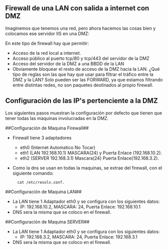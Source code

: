 ## Firewall de una LAN con salida a internet con DMZ

Imaginemos que tenemos una red, pero ahora hacemos las cosas bien y colocamos ese servidor IIS en una DMZ:

En este tipo de firewall hay que permitir:
- Acceso de la red local a internet.
- Acceso público al puerto tcp/80 y tcp/443 del servidor de la DMZ
- Acceso del servidor de la DMZ a una BBDD de la LAN
- Obviamente bloquear el resto de acceso de la DMZ hacia la LAN.
¿Qué tipo de reglas son las que hay que usar para filtrar el tráfico entre la DMZ y la LAN? Solo pueden ser las FORWARD, ya que estamos filtrando entre distintas redes, no son paquetes destinados al propio firewall.


## Configuración de las IP's pertenciente a la DMZ 

Los siguientes pasos muestran la configuración por defecto que tienen que tener todas las maquinas involucradas en la DMZ.

##Configuración de Maquina Firewall##

- Firewall tiene 3 adaptadores  
	* eth0 (Internet Automatico No Tocar)
	* eth1 (LAN 192.168.10.1) MASCARA(24) y Puerta Enlace  (192.168.10.2).
	* eth2 (SERVER  192.168.3.1) Mascara(24) Puerta Enlace(192.168.3.2).
- Como la dns se usan en todas la maquinas, se extrae del firewall, con el siguiente comando: 

		cat /etc/resolv.conf.


##Configuración de Maquina LAN##

- La LAN tiene 1 Adaptador eth0 y se configura con los siguientes datos: 
	* IP: 192.168.10.2, MASCARA: 24, Puerta Enlace: 192.168.10.1
- DNS sera la misma que se coloco en el firewall.


##Configuración de Maquina SERVER##

- La LAN tiene 1 Adaptador eth0 y se configura con los siguientes datos: 
	* IP: 192.168.3.2, MASCARA: 24, Puerta Enlace: 192.168.3.1 
- DNS sera la misma que se coloco en el firewall.



